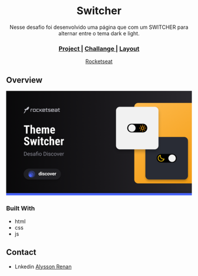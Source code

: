 <h1 align="center">Switcher</h1>

<div align="center">
    <p> Nesse desafio foi desenvolvido uma página que com um SWITCHER  para alternar entre o tema dark e light.</p> 
</div>

<div align="center">
  <h3>
    <a href="https://alrenp.github.io/foguetes/Discover/challanges/switcher/">
      Project 
    </a>
    |
    <a href="https://efficient-sloth-d85.notion.site/Desafio-Theme-Switcher-dbabdf77f70d43298df382c8e805fc13">
      Challange
    </a>
    |
    <a href="https://www.figma.com/community/file/1241117469370182245">
      Layout
    </a>
  </h3>
</div>

<div align="center"> <a href="https://rocketseat.com.br" >Rocketseat</a></div>


## Overview

![screenshot](.github/preview.png)

### Built With
- html
- css
- js


## Contact

- Lnkedin [Alysson Renan](https://www.linkedin.com/in/alyssonrenan/)
